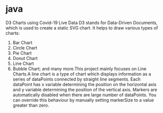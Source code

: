 # java
D3 Charts using Covid-19 Live Data
D3 stands for Data-Driven Documents, which is used to create a static SVG chart. It helps to draw various types of charts:
1)  Bar Chart
2) Circle Chart
3)    Pie Chart
4) Donut Chart
5)  Line Chart
6)  Bubble Chart; and many more.This project mainly focuses on Line Charts.A line chart is a type of chart which displays information as a series of dataPoints connected by straight line segments. Each dataPoint has x variable determining the position on the horizontal axis and y variable determining the position of the vertical axis.
Markers are automatically disabled when there are large number of dataPoints. You can override this behaviour by manually setting markerSize to a value greater than zero. 
